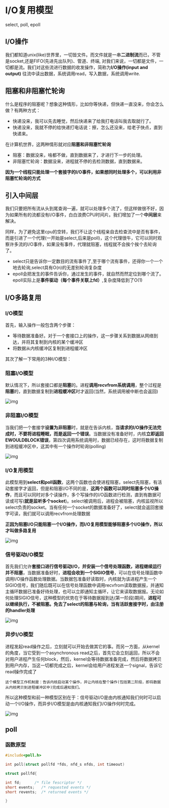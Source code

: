 

# I/O复用模型

select, poll, epoll

## I/O操作

我们都知道unix(like)世界里，一切皆文件。而文件就是一串**二进制流**而已，不管是socket,还是FIFO(先进先出队列)、管道、终端, 对我们来说，一切都是文件，一切都是流。我们对这些流进行数据的收发操作，简称为**I/O操作(input and output)**          往流中读出数据，系统调用read，写入数据，系统调用write.

## 阻塞和非阻塞忙轮询

什么是程序的阻塞呢？想象这种情形，比如你等快递，但快递一直没来，你会怎么做？有两种方式：

- 快递没来，我可以先去睡觉，然后快递来了给我打电话叫我去取就行了。
- 快递没来，我就不停的给快递打电话说：擦，怎么还没来，给老子快点，直到快递来。

在计算机世界，这两种情形就对应**阻塞和非阻塞忙轮询**

- 阻塞：数据没来，啥都不做，直到数据来了，才进行下一步的处理。
- 非阻塞忙轮询：数据没来，进程就不停的去检测数据，直到数据来。

**因为一个线程只能处理一个套接字的I/O事件，如果想同时处理多个，可以利用非阻塞忙轮询的方式**

## 引入中间层

我们只要把所有流从头到尾查询一遍，就可以处理多个流了，但这样做很不好，因为如果所有的流都没有I/O事件，白白浪费CPU时间片。我们增加了一个**中间层**来解决。

同样，为了避免这里cpu的空转，我们不让这个线程亲自去检查流中是否有事件，而是引进了一个代理(一开始是select,后来是poll)，这个代理很牛，它可以同时观察许多流的I/O事件，如果没有事件，代理就阻塞，线程就不会挨个挨个去轮询了。

- select只是告诉你一定数目的流有事件了,至于哪个流有事件，还得你一个一个地去轮询,select具有O(n)的无差别轮询复杂度
- epoll会把发生的事件告诉你，通过发生的事件，就自然而然定位到哪个流了。epoll实际上是**事件驱动（每个事件关联上fd）**,复杂度降低到了O(1)

## I/O多路复用

### I/O模型

首先，输入操作一般包含两个步骤：

- 等待数据准备好。对于一个套接口上的操作，这一步骤关系到数据从网络到达，并将其复制到内核的某个缓冲区
- 将数据从内核缓冲区复制到进程缓冲区

其次了解一下常用的3种I/O模型：

### 阻塞I/O模型

默认情况下，所以套接口都是**阻塞**的。进程**调用recvfrom系统调用**，整个过程是**阻塞**的，直到数据复制到**进程缓冲区**时才返回(当然，系统调用被中断也会返回)

![img](photo/20161207091355308)

### 非阻塞I/O模型

当我们把一个套接字**设置为非阻塞**时，就是在告诉内核，**当请求的I/O操作无法完成时，不要将进程睡眠，而是返回一个错误**。当数据没有准备好时，内核**立即返回EWOULDBLOCK错误**，第四次调用系统调用时，数据已经存在，这时将数据复制到进程缓冲区中，这其中有一个操作时轮询(polling)

![img](photo/20161207091424514)

### I/O复用模型

此模型用到**select和poll函数**，这两个函数也会使进程阻塞，select先阻塞，有活动套接字才返回，但是和阻塞I/O不同的是，**这两个函数可以同时阻塞多个I/O操作**，而且可以同时对多个读操作，多个写操作的I/O函数进行检测，直到有数据可读或可写(**就是监听多个socket**)。select被调用后，进程会被阻塞，内核监视所以select负责的socket。当有任何一个socket的数据准备好了，select就会返回套接字可读，我们就可以调用recvfrom处理数据

**正因为阻塞I/O只能阻塞一个I/O操作，而I/O复用模型能够阻塞多个I/O操作，所以才叫做多路复用**

![img](photo/20161207091443918)

### 信号驱动I/O模型

​	首先我们允许**套接口进行信号驱动I/O，并安装一个信号处理函数，进程继续运行并不阻塞**，当数据准备好时，**进程会收到一个SIGIO信号**，可以在信号处理函数中调用I/O操作函数处理数据。当数据包准备好读取时，内核就为该进程产生一个SIGIO信号，我们随后既可以在信号处理函数中调用recvfrom读取数据报，并通知主循环数据已准备好待处理，也可以立即通知主循环，让它来读取数据报。无论如何处理SIGIO信号，这种模型的优势在于等待数据报到达(第一阶段)期间，**进程可以继续执行，不被阻塞。免去了select的阻塞与轮询，当有活跃套接字时，由注册的handler处理**

![img](photo/20161207091526137)

### 异步I/O模型

  进程发起read操作之后，立刻就可以开始去做其它的事。而另一方面，从kernel的角度，当它受到一个asynchronous read之后，首先它会立刻返回，所以不会对用户进程产生任何block，然后，kernel会等待数据准备完成，然后将数据拷贝到用户内存，当这一切都完成之后，kernel会给用户进程发送一个signal，告诉它read操作完成了

 	这个模型工作机制是：告诉内核启动某个操作，并让内核在整个操作(包括第二阶段，即将数据从内核拷贝到进程缓冲区中)完成后通知我们。

所以这种模型和前一种模型区别在于：信号驱动I/O是由内核通知我们何时可以启动一个I/O操作，而异步I/O模型是由内核通知我们I/O操作何时完成。

![img](photo/20161207091547078)

## poll

### 函数原型

```c
#include<poll.h>

int poll(struct pollfd *fds, nfd_s nfds, int timeout)
```

```c
struct pollfd{

int fd;      /* file fescriptor */
short events;   /* requested events */
short revents;  /* returned events */

}
```

